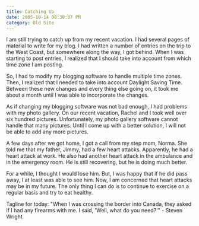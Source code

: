 ```yaml
---
title: Catching Up
date: 2005-10-14 08:30:07 PM
category: Old Site
---
```


I am still trying to catch up from my recent vacation. I had several pages of material to write for my blog. I had written a number of entries on the trip to the West Coast, but somewhere along the way, I got behind. When I was starting to post entries, I realized that I should take into account from which time zone I am posting.

So, I had to modify my blogging software to handle multiple time zones. Then, I realized that I needed to take into account Daylight Saving Time. Between these new changes and every thing else going on, it took me about a month until I was able to incorporate the changes.

As if changing my blogging software was not bad enough, I had problems with my photo gallery. On our recent vacation, Rachel and I took well over six hundred pictures. Unfortunately, my photo gallery software cannot handle that many pictures. Until I come up with a better solution, I will not be able to add any more pictures.

A few days after we got home, I got a call from my step mom, Norma. She told me that my father, Jimmy, had a few heart attacks. Apparently, he had a heart attack at work. He also had another heart attack in the ambulance and in the emergency room. He is still recovering, but he is doing much better.

For a while, I thought I would lose him. But, I was happy that if he did pass away, I at least was able to see him. Now, I am concerned that heart attacks may be in my future. The only thing I can do is to continue to exercise on a regular basis and try to eat healthy.

Tagline for today: "When I was crossing the border into Canada, they asked if I had any firearms with me. I said, 'Well, what do you need?'" - Steven Wright
